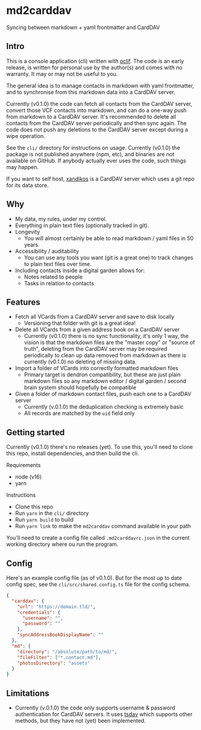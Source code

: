 # md2carddav

Syncing between markdown + yaml frontmatter and CardDAV

## Intro

This is a console application (cli) written with [oclif](oclif.io/). The code is
an early release, is written for personal use by the author(s) and comes with no
warranty. It may or may not be useful to you.

The general idea is to manage contacts in markdown with yaml frontmatter, and to
synchronise from this markdown data into a CardDAV server.

Currently (v0.1.0) the code can fetch all contacts from the CardDAV server,
convert those VCF contacts into markdown, and can do a one-way push from
markdown to a CardDAV server. It's recommended to delete all contacts from the
CardDAV server periodically and then sync again. The code does not push any
deletions to the CardDAV server except during a wipe operation.

See the `cli/` directory for instructions on usage. Currently (v0.1.0) the
package is not published anywhere (npm, etc), and binaries are not available on
GitHub. If anybody actually ever uses the code, such things may happen.

If you want to self host, [xandikos](https://xandikos.org) is a CardDAV server
which uses a git repo for its data store.

## Why

- My data, my rules, under my control.
- Everything in plain text files (optionally tracked in git).
- Longevity
  - You will almost certainly be able to read markdown / yaml files in 50 years.
- Accessibility / auditability
  - You can use any tools you want (git is a great one) to track changes to
  plain text files over time.
- Including contacts inside a digital garden allows for:
  - Notes related to people
  - Tasks in relation to contacts

## Features

- Fetch all VCards from a CardDAV server and save to disk locally
  - Versioning that folder with git is a great idea!
- Delete all VCards from a given address book on a CardDAV server
  - Currently (v0.1.0) there is no sync functionality, it's only 1 way, the
  vision is that the markdown files are the "master copy" or "source of truth",
  deleting from the CardDAV server may be required periodically to clean up data
  removed from markdown as there is currently (v0.1.0) no deleting of missing
  data.
- Import a folder of VCards into correctly formatted markdown files
  - Primary target is dendron compatibility, but these are just plain markdown
  files so any markdown editor / digital garden / second brain system should
  hopefully be compatible
- Given a folder of markdown contact files, push each one to a CardDAV server
  - Currently (v.0.1.0) the deduplication checking is extremely basic
  - All records are matched by the `uid` field only

## Getting started

Currently (v0.1.0) there's no releases (yet). To use this, you'll need to clone
this repo, install dependencies, and then build the cli.

Requirements

- node (v16)
- yarn

Instructions

- Clone this repo
- Run `yarn` in the `cli/` directory
- Run `yarn build` to build
- Run `yarn link` to make the `md2carddav` command available in your path

You'll need to create a config file called `.md2carddavrc.json` in the current
working directory where ou run the program.

## Config

Here's an example config file (as of v0.1.0). But for the most up to date config
spec, see the `cli/src/shared.config.ts` file for the config schema.

```json
{
  "carddav": {
    "url": "https://domain.tld/",
    "credentials": {
      "username": "",
      "password": ""
    },
    "syncAddressBookDisplayName": ""
  },
  "md": {
    "directory": "/absolute/path/to/md/",
    "fileFilter": ["*.contact.md"],
    "photosDirectory": "assets"
  }
}
```

## Limitations

- Currently (v.0.1.0) the code only supports username & password authentication
for CardDAV servers. It uses [tsdav](https://github.com/natelindev/tsdav) which
supports other methods, but they have not (yet) been implemented.
